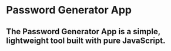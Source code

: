 # Password Generator App 
## The Password Generator App is a simple, lightweight tool built with pure JavaScript.